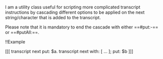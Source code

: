 I am a utility class useful for scripting more complicated transcript instructions by cascading different options to be applied on the next string/character that is added to the transcript.

Please note that it is mandatory to end the cascade with either ==#put:-== or ==#putAll:==.

!!Example

[[[
	transcript next put: $a.
	transcript next 
		with: [ ... ];
		put: $b
]]]

